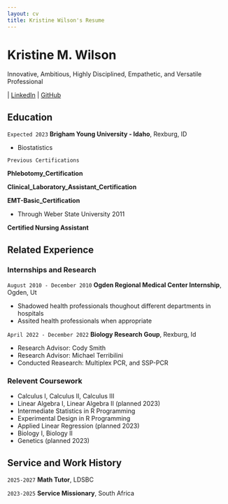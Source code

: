 ```yaml
---
layout: cv
title: Kristine Wilson's Resume
---
```

# Kristine M. Wilson

Innovative, Ambitious, Highly Disciplined, Empathetic, and Versatile Professional

<div id="webaddress">
| <a href="https://www.linkedin.com/groups/13537407/">LinkedIn</a>
| <a href="https://github.com/byuids-resumes">GitHub</a>
</div>

<!-- https://www.monique.tech/the-art-of-markdown -->

## Education

`Expected 2023`
__Brigham Young University - Idaho__, Rexburg, ID

- Biostatistics

`Previous Certifications`

__Phlebotomy_Certification__

__Clinical_Laboratory_Assistant_Certification__

__EMT-Basic_Certification__

- Through Weber State University 2011

__Certified Nursing Assistant__

## Related Experience

### Internships and Research

`August 2010 - December 2010`
__Ogden Regional Medical Center Internship__, Ogden, Ut

- Shadowed health professionals thoughout different departments in hospitals
- Assited health professionals when appropriate

`April 2022 - December 2022`
__Biology Research Goup__, Rexburg, Id

- Research Advisor: Cody Smith
- Research Advisor: Michael Terribilini
- Conducted Reasearch: Multiplex PCR, and SSP-PCR

### Relevent Coursework

- Calculus I, Calculus II, Calculus III
- Linear Algebra I, Linear Algebra II (planned 2023)
- Intermediate Statistics in R Programming
- Experimental Design in R Programming
- Applied Linear Regression (planned 2023) 
- Biology I, Biology II
- Genetics (planned 2023)


## Service and Work History

`2025-2027`
__Math Tutor__, LDSBC


`2023-2025`
__Service Missionary__, South Africa



<!-- ### Footer

Last updated: December 2022 -->


